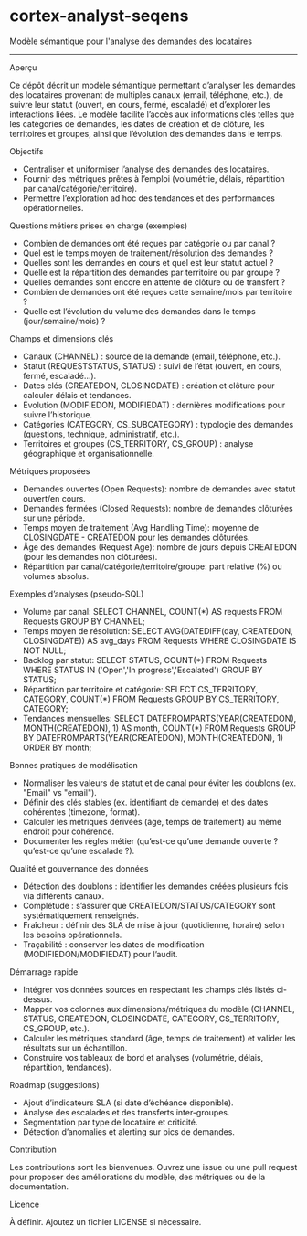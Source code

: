 # cortex-analyst-seqens

Modèle sémantique pour l'analyse des demandes des locataires

---

Aperçu

Ce dépôt décrit un modèle sémantique permettant d’analyser les demandes des locataires provenant de multiples canaux (email, téléphone, etc.), de suivre leur statut (ouvert, en cours, fermé, escaladé) et d’explorer les interactions liées. Le modèle facilite l’accès aux informations clés telles que les catégories de demandes, les dates de création et de clôture, les territoires et groupes, ainsi que l’évolution des demandes dans le temps.

Objectifs

- Centraliser et uniformiser l’analyse des demandes des locataires.
- Fournir des métriques prêtes à l’emploi (volumétrie, délais, répartition par canal/catégorie/territoire).
- Permettre l’exploration ad hoc des tendances et des performances opérationnelles.

Questions métiers prises en charge (exemples)

- Combien de demandes ont été reçues par catégorie ou par canal ?
- Quel est le temps moyen de traitement/résolution des demandes ?
- Quelles sont les demandes en cours et quel est leur statut actuel ?
- Quelle est la répartition des demandes par territoire ou par groupe ?
- Quelles demandes sont encore en attente de clôture ou de transfert ?
- Combien de demandes ont été reçues cette semaine/mois par territoire ?
- Quelle est l’évolution du volume des demandes dans le temps (jour/semaine/mois) ?

Champs et dimensions clés

- Canaux (CHANNEL) : source de la demande (email, téléphone, etc.).
- Statut (REQUESTSTATUS, STATUS) : suivi de l’état (ouvert, en cours, fermé, escaladé…).
- Dates clés (CREATEDON, CLOSINGDATE) : création et clôture pour calculer délais et tendances.
- Évolution (MODIFIEDON, MODIFIEDAT) : dernières modifications pour suivre l’historique.
- Catégories (CATEGORY, CS_SUBCATEGORY) : typologie des demandes (questions, technique, administratif, etc.).
- Territoires et groupes (CS_TERRITORY, CS_GROUP) : analyse géographique et organisationnelle.

Métriques proposées

- Demandes ouvertes (Open Requests): nombre de demandes avec statut ouvert/en cours.
- Demandes fermées (Closed Requests): nombre de demandes clôturées sur une période.
- Temps moyen de traitement (Avg Handling Time): moyenne de CLOSINGDATE - CREATEDON pour les demandes clôturées.
- Âge des demandes (Request Age): nombre de jours depuis CREATEDON (pour les demandes non clôturées).
- Répartition par canal/catégorie/territoire/groupe: part relative (%) ou volumes absolus.

Exemples d’analyses (pseudo-SQL)

- Volume par canal: SELECT CHANNEL, COUNT(*) AS requests FROM Requests GROUP BY CHANNEL;
- Temps moyen de résolution: SELECT AVG(DATEDIFF(day, CREATEDON, CLOSINGDATE)) AS avg_days FROM Requests WHERE CLOSINGDATE IS NOT NULL;
- Backlog par statut: SELECT STATUS, COUNT(*) FROM Requests WHERE STATUS IN ('Open','In progress','Escalated') GROUP BY STATUS;
- Répartition par territoire et catégorie: SELECT CS_TERRITORY, CATEGORY, COUNT(*) FROM Requests GROUP BY CS_TERRITORY, CATEGORY;
- Tendances mensuelles: SELECT DATEFROMPARTS(YEAR(CREATEDON), MONTH(CREATEDON), 1) AS month, COUNT(*) FROM Requests GROUP BY DATEFROMPARTS(YEAR(CREATEDON), MONTH(CREATEDON), 1) ORDER BY month;

Bonnes pratiques de modélisation

- Normaliser les valeurs de statut et de canal pour éviter les doublons (ex. "Email" vs "email").
- Définir des clés stables (ex. identifiant de demande) et des dates cohérentes (timezone, format).
- Calculer les métriques dérivées (âge, temps de traitement) au même endroit pour cohérence.
- Documenter les règles métier (qu’est-ce qu’une demande ouverte ? qu’est-ce qu’une escalade ?).

Qualité et gouvernance des données

- Détection des doublons : identifier les demandes créées plusieurs fois via différents canaux.
- Complétude : s’assurer que CREATEDON/STATUS/CATEGORY sont systématiquement renseignés.
- Fraîcheur : définir des SLA de mise à jour (quotidienne, horaire) selon les besoins opérationnels.
- Traçabilité : conserver les dates de modification (MODIFIEDON/MODIFIEDAT) pour l’audit.

Démarrage rapide

- Intégrer vos données sources en respectant les champs clés listés ci-dessus.
- Mapper vos colonnes aux dimensions/métriques du modèle (CHANNEL, STATUS, CREATEDON, CLOSINGDATE, CATEGORY, CS_TERRITORY, CS_GROUP, etc.).
- Calculer les métriques standard (âge, temps de traitement) et valider les résultats sur un échantillon.
- Construire vos tableaux de bord et analyses (volumétrie, délais, répartition, tendances).

Roadmap (suggestions)

- Ajout d’indicateurs SLA (si date d’échéance disponible).
- Analyse des escalades et des transferts inter-groupes.
- Segmentation par type de locataire et criticité.
- Détection d’anomalies et alerting sur pics de demandes.

Contribution

Les contributions sont les bienvenues. Ouvrez une issue ou une pull request pour proposer des améliorations du modèle, des métriques ou de la documentation.

Licence

À définir. Ajoutez un fichier LICENSE si nécessaire.
